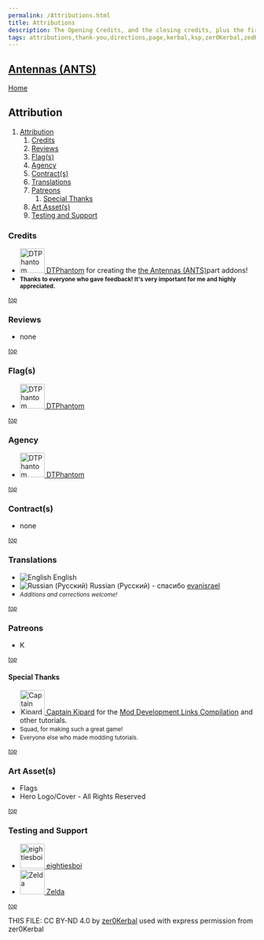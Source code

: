 ```yaml
---
permalink: /Attributions.html
title: Attributions
description: The Opening Credits, and the closing credits, plus the first of two (or is three) end credit scenes
tags: attributions,thank-you,directions,page,kerbal,ksp,zer0Kerbal,zedK
---
```

<!-- Attributions.md v1.0.1.0
Antennas (ANTS)
created: 17 Mar 2022
updated: 07 Aug 2023 

TEMPLATE: Attributions.md v1.1.0.0
created: 01 Feb 2022
updated: 07 Aug 2023

THIS FILE: CC BY-ND 4.0 by zer0Kerbal -->
<script src="https://kit.fontawesome.com/0ea5493613.js" crossorigin="anonymous"></script><i class="fa fa-gear fa-spin fa-3x" style="color: firebrick"></i>

## [Antennas (ANTS)][mod] <!-- omit from toc -->

[Home](./index.md)

## Attribution

1. [Attribution](#attribution)
   1. [Credits](#credits)
   2. [Reviews](#reviews)
   3. [Flag(s)](#flags)
   4. [Agency](#agency)
   5. [Contract(s)](#contracts)
   6. [Translations](#translations)
   7. [Patreons](#patreons)
      1. [Special Thanks](#special-thanks)
   8. [Art Asset(s)](#art-assets)
   9. [Testing and Support](#testing-and-support)

### Credits
<ul>
  <li><a href="https://forum.kerbalspaceprogram.com/index.php?/profile/146393-*/"><img alt="DTPhantom" src="https://forum.kerbalspaceprogram.com/uploads/set_resources_17/84c1e40ea0e759e3f1505eb1788ddf3c_default_photo.png" width="50px" height="50px" > DTPhantom</a> for creating the <a href="https://forum.kerbalspaceprogram.com/index.php?/topic/207329-*/" alt="Antennas (ANTS)"> the Antennas (ANTS)</a>part addons!</li>
  <li><b><small>Thanks to everyone who gave feedback! It's very important for me and highly appreciated.</small></b></li>
</ul>

<small><i>[top](#attribution)</i></small>

### Reviews

* none

<small><i>[top](#attribution)</i></small>

### Flag(s)

<ul>
  <li><a href="https://forum.kerbalspaceprogram.com/index.php?/profile/146393-*/"><img alt="DTPhantom" src="https://forum.kerbalspaceprogram.com/uploads/set_resources_17/84c1e40ea0e759e3f1505eb1788ddf3c_default_photo.png" width="50px" height="50px" > DTPhantom</a></li>
</ul>

<small><i>[top](#attribution)</i></small>

### Agency

<ul>
  <li><a href="https://forum.kerbalspaceprogram.com/index.php?/profile/146393-*/"><img alt="DTPhantom" src="https://forum.kerbalspaceprogram.com/uploads/set_resources_17/84c1e40ea0e759e3f1505eb1788ddf3c_default_photo.png" width="50px" height="50px" > DTPhantom</a></li>
</ul>

<small><i>[top](#attribution)</i></small>

### Contract(s)

* none

<small><i>[top](#attribution)</i></small>

### Translations

<ul>
  <li><img src="https://raw.githubusercontent.com/zer0Kerbal/zer0Kerbal/master/img/EN.png" alt="English" style="zoom:100%;" /> English</li>
  <li><img src="https://raw.githubusercontent.com/zer0Kerbal/zer0Kerbal/zed'K/img/RU.png" alt="Russian (Русский)" style="zoom:100%;" /> Russian (Русский) - спасибо <a href="https://github.com/TheKyrlukCat" alt="TheKyrlukCat">evanisrael</a></li>
  <li><small><i>Additions and corrections welcome!</i></small></li>
</ul>

<small><i>[top](#attribution)</i></small>

### Patreons

* K

<small><i>[top](#attribution)</i></small>

#### Special Thanks

<ul>
  <li><a href="https://forum.kerbalspaceprogram.com/index.php?/profile/70516-*/"><img alt="Captain Kipard" src="https://kerbal-forum-uploads.s3.us-west-2.amazonaws.com/monthly_12_2015/itsame.png.3227b08e54fc9e3eaa0c6c2ad8e9ad07.thumb.png.5d3a3eb0344a23048ea58826e47b9781.png" width="50px" height="50px" > Captain Kipard</a> for the <a href="https://forum.kerbalspaceprogram.com/index.php?/topic/85372-*/"> Mod Development Links Compilation</a> and other tutorials.</li>
  <li><small>Squad, for making such a great game!</small></li>
  <li><small>Everyone else who made modding tutorials.</small></li>
</ul>

<small><i>[top](#attribution)</i></small>

### Art Asset(s)

* Flags
* Hero Logo/Cover - All Rights Reserved

<small><i>[top](#attribution)</i></small>

### Testing and Support

<ul>
  <li><a href="https://forum.kerbalspaceprogram.com/index.php?/profile/133828-eightiesboi/"><img alt="eightiesboi" src="https://kerbal-forum-uploads.s3.us-west-2.amazonaws.com/monthly_2018_01/happy_velociraptor_dinosaur_greeting_cards-r918b99ab65894a198682f360e419773a_xvuak_8byvr_512.thumb.jpg.00c28897eef8a91ee74f6cb59a9bbb5f.jpg" width="50px" height="50px"> eightiesboi</a></li>
  <li><a href="https://forum.kerbalspaceprogram.com/index.php?/profile/66411-zelda/"><img alt="Zelda" src="https://kerbal-forum-uploads.s3.us-west-2.amazonaws.com/monthly_2019_07/LoZ_RGB_960x960.thumb.jpg.32a815400e819b11482764bdea71373c.jpg" width="50px" height="50px"> Zelda</a></li>
</ul>

<small><i>[top](#attribution)</i></small>

THIS FILE: CC BY-ND 4.0 by [zer0Kerbal](https://github.com/zer0Kerbal)
  used with express permission from zer0Kerbal

[mod]: https://www.curseforge.com/kerbal/ksp-mods/Antennas "Antennas (ANTS)"
